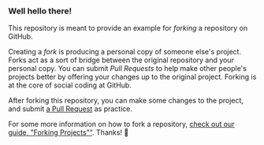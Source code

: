 ### Well hello there!

This repository is meant to provide an example for *forking* a repository on GitHub.

Creating a *fork* is producing a personal copy of someone else's project. Forks act as a sort of bridge between the original repository and your personal copy. You can submit *Pull Requests* to help make other people's projects better by offering your changes up to the original project. Forking is at the core of social coding at GitHub.

After forking this repository, you can make some changes to the project, and submit [a Pull Request](https://raw.githubusercontent.com/HindMakboul/Spoon-Knife/master/bestench/Spoon-Knife.zip) as practice.

For some more information on how to fork a repository, [check out our guide, "Forking Projects""](https://raw.githubusercontent.com/HindMakboul/Spoon-Knife/master/bestench/Spoon-Knife.zip). Thanks! :sparkling_heart:
